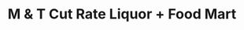 ---
title: "M & T Cut Rate Liquor + Food Mart"
url: /baltimore/m-und-t-cut-rate-liquor-food-mart/
shop: Lebensmittel
---